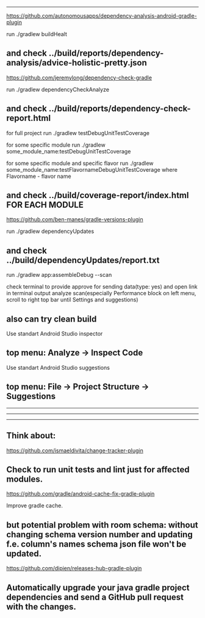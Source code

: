 
-----------------------------------------------------------------------------------
https://github.com/autonomousapps/dependency-analysis-android-gradle-plugin

run
    ./gradlew buildHealt

and check ../build/reports/dependency-analysis/advice-holistic-pretty.json
-----------------------------------------------------------------------------------
https://github.com/jeremylong/dependency-check-gradle

run
    ./gradlew dependencyCheckAnalyze

and check ../build/reports/dependency-check-report.html
-----------------------------------------------------------------------------------
for full project run
    ./gradlew testDebugUnitTestCoverage

for some specific module run
    ./gradlew some_module_name:testDebugUnitTestCoverage

for some specific module and specific flavor run
    ./gradlew some_module_name:testFlavornameDebugUnitTestCoverage
where Flavorname - flavor name

and check ../build/coverage-report/index.html FOR EACH MODULE
-----------------------------------------------------------------------------------
https://github.com/ben-manes/gradle-versions-plugin

run
    ./gradlew dependencyUpdates

and check ../build/dependencyUpdates/report.txt
-----------------------------------------------------------------------------------
run
    ./gradlew app:assembleDebug --scan

check terminal to provide approve for sending data(type: yes)
and open link in terminal output
analyze scan(especially Performance block on left menu, scroll to right top bar until Settings and suggestions)

also can try clean build
-----------------------------------------------------------------------------------
Use standart Android Studio inspector

top menu: Analyze -> Inspect Code
-----------------------------------------------------------------------------------
Use standart Android Studio suggestions

top menu: File -> Project Structure -> Suggestions
-----------------------------------------------------------------------------------


-----------------------------------------------------------------------------------
-----------------------------------------------------------------------------------
-----------------------------------------------------------------------------------

Think about:
-----------------------------------------------------------------------------------
https://github.com/ismaeldivita/change-tracker-plugin

Check to run unit tests and lint just for affected modules.
-----------------------------------------------------------------------------------
https://github.com/gradle/android-cache-fix-gradle-plugin

Improve gradle cache.

but potential problem with room schema: without changing schema version number and updating f.e. column's names
schema json file won't be updated.
-----------------------------------------------------------------------------------
https://github.com/dipien/releases-hub-gradle-plugin

Automatically upgrade your java gradle project dependencies and send a GitHub pull request with the changes.
-----------------------------------------------------------------------------------
